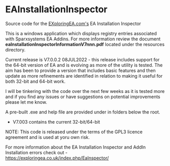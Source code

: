 # EAInstallationInspector

Source code for the [EXploringEA.com's](http://EXploringEA.com "EXploringEA") EA Installation Inspector 

This is a windows application which displays registry entries associated with Sparxsystems EA Addins.
For more information review the document **eaInstallationInspectorInformationV7nnn.pdf** located under the resources directory.

Current release is V7.0.0.2 08JUL2022 - this release includes support for the 64-bit version of EA and is evolving as more of the utility is tested.
The aim has been to provide a version that includes basic features and then update as more refinements are identified in relation to making it useful for both 32-bit and 64-bit work.

I will be tinkering with the code over the next few weeks as it is tested more and if you find any issues or have suggestions on potential improvements please let me know.

A pre-built .exe and help file are provided under in folders below the root.  
* V7.003 contains the current 32-bit/64-bit 

NOTE: This code is released under the terms of the GPL3 licence agreement and is used at yoru own risk.

For more information about the EA Installation Inspector and AddIn Installation errors check out - https://exploringea.co.uk/index.php/EaInspector/
